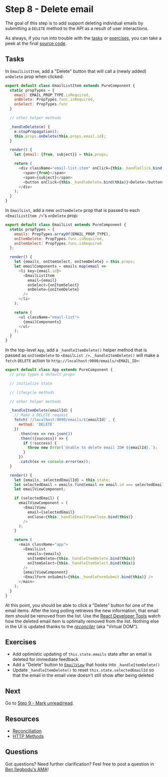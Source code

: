 # Step 8 - Delete email

The goal of this step is to add support deleting individual emails by submitting a `DELETE` method to the API as a result of user interactions.

As always, if you run into trouble with the [tasks](#tasks) or [exercises](#exercises), you can take a peek at the final [source code](src/).

## Tasks

In `EmailListItem`, add a "Delete" button that will call a (newly added) `onDelete` prop when clicked:

```js
export default class EmailListItem extends PureComponent {
  static propTypes = {
    email: EMAIL_PROP_TYPE.isRequired,
    onDelete: PropTypes.func.isRequired,
    onSelect: PropTypes.func
  }

  // other helper methods

  _handleDelete(e) {
    e.stopPropagation();
    this.props.onDelete(this.props.email.id);
  }

  render() {
    let {email: {from, subject}} = this.props;

    return (
      <div className="email-list-item" onClick={this._handleClick.bind(this)}>
        <span>{from}</span>
        <span>{subject}</span>
        <button onClick={this._handleDelete.bind(this)}>Delete</button>
      </div>
    );
  }
}
```

In `EmailList`, add a new `onItemDelete` prop that is passed to each `<EmailListItem />`'s `onDelete` prop:

```js
export default class EmailList extends PureComponent {
  static propTypes = {
    emails: PropTypes.arrayOf(EMAIL_PROP_TYPE),
    onItemDelete: PropTypes.func.isRequired,
    onItemSelect: PropTypes.func.isRequired
  };

  render() {
    let {emails, onItemSelect, onItemDelete} = this.props;
    let emailComponents = emails.map(email =>
      <li key={email.id}>
        <EmailListItem
          email={email}
          onSelect={onItemSelect}
          onDelete={onItemDelete}
        />
      </li>
    );

    return (
      <ul className="email-list">
        {emailComponents}
      </ul>
    );
  }
}
```

In the top-level `App`, add a `_handleItemDelete()` helper method that is passed as `onItemDelete` to `<EmailList />`. `_handleItemDelete()` will make a `fetch` `DELETE` action to `http://localhost:9090/emails/<EMAIL_ID>`:

```js
export default class App extends PureComponent {
  // prop types & default props

  // initialize state

  // lifecycle methods

  // other helper methods

  _handleItemDelete(emailId) {
    // Make a DELETE request
    fetch(`//localhost:9090/emails/${emailId}`, {
      method: 'DELETE'
    })
      .then(res => res.json())
      .then(({success}) => {
        if (!success) {
          throw new Error(`Unable to delete email ID# ${emailId}.`);
        }
      })
      .catch(ex => console.error(ex));
  }

  render() {
    let {emails, selectedEmailId} = this.state;
    let selectedEmail = emails.find(email => email.id === selectedEmailId);
    let emailViewComponent;

    if (selectedEmail) {
      emailViewComponent = (
        <EmailView
          email={selectedEmail}
          onClose={this._handleEmailViewClose.bind(this)}
        />
      );
    }

    return (
      <main className="app">
        <EmailList
          emails={emails}
          onItemDelete={this._handleItemDelete.bind(this)}
          onItemSelect={this._handleItemSelect.bind(this)}
        />
        {emailViewComponent}
        <EmailForm onSubmit={this._handleFormSubmit.bind(this)} />
      </main>
    );
  }
}
```

At this point, you should be able to click a "Delete" button for one of the email items. After the long polling retrieves the new information, that email item should be removed from the list. Use the [React Developer Tools](https://github.com/facebook/react-devtools#installation) watch how the deleted email item is optimally removed from the list. Nothing else in the UI is updated thanks to the [_reconciler_](https://facebook.github.io/react/docs/reconciliation.html) (aka "Virtual DOM").

## Exercises

- Add optimistic updating of `this.state.emails` state after an email is deleted for immediate feedback
- Add a "Delete" button to [`EmailView`](src/components/EmailView.js) that hooks into `_handleItemDelete()`
- Update `_handleItemDelete()` to reset `this.state.selectedEmailId` so that the email in the email view doesn't still show after being deleted

## Next

Go to [Step 9 - Mark unread/read](../09-mark-unread/).

## Resources

- [Reconciliation](https://facebook.github.io/react/docs/reconciliation.html)
- [HTTP Methods](http://restfulapi.net/http-methods/)

## Questions

Got questions? Need further clarification? Feel free to post a question in [Ben Ilegbodu's AMA](http://www.benmvp.com/ama/)!
